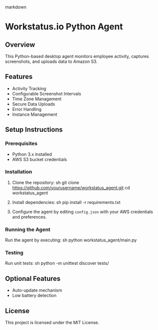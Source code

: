 markdown
# Workstatus.io Python Agent

## Overview
This Python-based desktop agent monitors employee activity, captures screenshots, and uploads data to Amazon S3.

## Features
- Activity Tracking
- Configurable Screenshot Intervals
- Time Zone Management
- Secure Data Uploads
- Error Handling
- Instance Management

## Setup Instructions

### Prerequisites
- Python 3.x installed
- AWS S3 bucket credentials

### Installation
1. Clone the repository:
   sh
   git clone https://github.com/yourusername/workstatus_agent.git
   cd workstatus_agent
   

2. Install dependencies:
   sh
   pip install -r requirements.txt
   

3. Configure the agent by editing `config.json` with your AWS credentials and preferences.

### Running the Agent
Run the agent by executing:
sh
python workstatus_agent/main.py


### Testing
Run unit tests:
sh
python -m unittest discover tests/


## Optional Features
- Auto-update mechanism
- Low battery detection

## License
This project is licensed under the MIT License.


